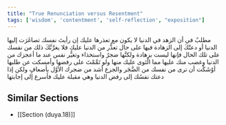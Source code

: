 ```yaml
---
title: "True Renunciation versus Resentment"
tags: ['wisdom', 'contentment', 'self-reflection', "exposition"]
---
```


 مطلبٌ في أن الزهد في الدنيا لا يكون مع تعذرها عليك إن رأيتَ نفسك تصاغَرَت إليها الدنيا أو دعتْكَ إلى الزهادة فيها على حال تعذُّر من الدنيا عليك فلا يغرَّنَّكَ ذلك من نفسك على تلك الحال فإنها ليست بزهادة ولكنَّها ضجرٌ واستخذاء وتغيُّر نفس عند ما أعجزك من الدنيا وغضب منك عليها مما الْتَوى عليك منها ولو تَمَّمْتَ على رفضها وأمسكت عن طلبها أوْشَكْت أن ترى من نفسك من الضَّجَر والجزع أشد من ضجرك الأوَّل بأضعافٍ ولكن إذا دعتك نفسُك إلى رفض الدنيا  وهي مقبلة عليك  فأسرع إلى إجابتها

## Similar Sections
- [[Section (duya.18)]]
